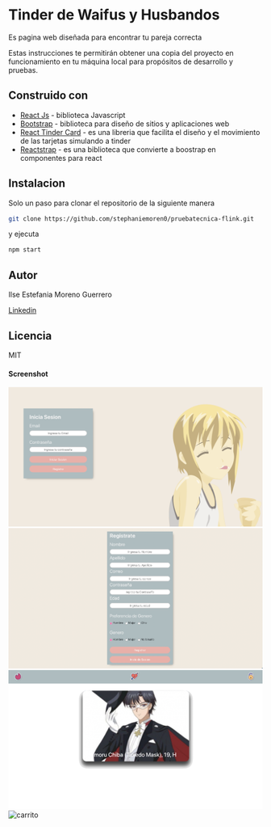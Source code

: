 # Tinder de Waifus y Husbandos

 Es pagina web diseñada para encontrar tu pareja correcta

Estas instrucciones te permitirán obtener una copia del proyecto en funcionamiento en tu
máquina local para propósitos de desarrollo y pruebas.


## Construido con

- [React Js](https://es.reactjs.org/) - biblioteca Javascript
- [Bootstrap](https://getbootstrap.com/) - biblioteca para diseño de sitios y aplicaciones web
- [React Tinder Card](https://www.npmjs.com/package/react-tinder-card) - es una libreria que facilita el diseño y el movimiento de las tarjetas simulando a tinder 
- [Reactstrap](https://6-4-0--reactstrap.netlify.app/) - es una biblioteca que convierte a boostrap en componentes para react


## Instalacion
Solo un paso para clonar el repositorio de la siguiente manera

```sh
git clone https://github.com/stephaniemoren0/pruebatecnica-flink.git
```

y ejecuta

```sh
npm start
```


## Autor

Ilse Estefania Moreno Guerrero

[Linkedin](https://www.linkedin.com/in/ilse-estefania-moreno-guerrero)


## Licencia

MIT

#### Screenshot

![Inicio de sesion](https://raw.githubusercontent.com/stephaniemoren0/pruebatecnica-flink/master/captura1.jpeg)
![articulo en categoria](https://raw.githubusercontent.com/stephaniemoren0/pruebatecnica-flink/master/capturaregistro.jpeg)
![candidatos](https://raw.githubusercontent.com/stephaniemoren0/pruebatecnica-flink/master/todos.jpeg) 
![carrito](https://raw.githubusercontent.com/stephaniemoren0/pruebatecnica-flink/master/match.jpeg)
